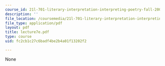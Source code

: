 ```yaml
---
course_id: 21l-701-literary-interpretation-interpreting-poetry-fall-2003
description: ''
file_location: /coursemedia/21l-701-literary-interpretation-interpreting-poetry-fall-2003/fc2cb1c27c6badf4be2b4a01f13202f2_lecture7e.pdf
file_type: application/pdf
layout: pdf
title: lecture7e.pdf
type: course
uid: fc2cb1c27c6badf4be2b4a01f13202f2

---
```

None